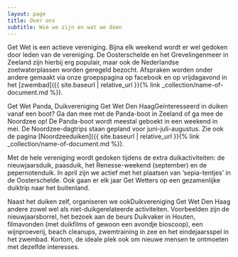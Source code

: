 ```yaml
---
layout: page
title: Over ons
subtitle: Wie we zijn en wat we doen
---
```


Get Wet is een actieve vereniging. Bijna elk weekend wordt er wel gedoken door leden van de vereniging. De Oosterschelde en het Grevelingenmeer in Zeeland zijn hierbij erg populair, maar ook de Nederlandse zoetwaterplassen worden geregeld bezocht. Afspraken worden onder andere gemaakt via onze groepspagina op facebook en op vrijdagavond in het [zwembad]({{ site.baseurl | relative_url }}{% link _collection/name-of-document.md %}).

Get Wet Panda, Duikvereniging Get Wet Den HaagGeïnteresseerd in duiken vanaf een boot? Ga dan mee met de Panda-boot in Zeeland of ga mee de Noordzee op! De Panda-boot wordt meestal geboekt in een weekend in mei. De Noordzee-dagtrips staan gepland voor juni-juli-augustus. Zie ook de pagina [Noordzeeduiken]({{ site.baseurl | relative_url }}{% link _collection/name-of-document.md %}).

Met de hele vereniging wordt gedoken tijdens de extra duikactiviteiten: de nieuwjaarsduik, paasduik, het Renesse-weekend (september) en de pepernotenduik. In april zijn we actief met het plaatsen van ‘sepia-tentjes’ in de Oosterschelde. Ook gaan er elk jaar Get Wetters op een gezamenlijke duiktrip naar het buitenland.

Naast het duiken zelf, organiseren we ookDuikvereniging Get Wet Den Haag andere zowel wel als niet-duikgerelateerde activiteiten. Voorbeelden zijn de nieuwjaarsborrel, het bezoek aan de beurs Duikvaker in Houten, filmavonden (met duikfilms of gewoon een avondje bioscoop), een wijnproeverij, beach cleanups, zwemtraining in zee en het eindejaarsspel in het zwembad. Kortom, de ideale plek ook om nieuwe mensen te ontmoeten met dezelfde interesses.
